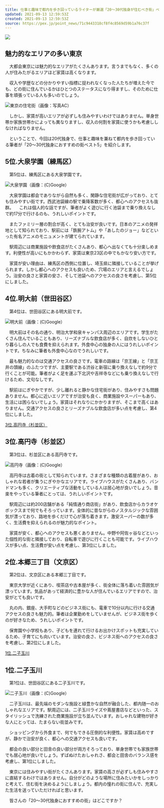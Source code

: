 ```yaml
---
title: 仕事と趣味で都内を歩き回っているライターが厳選「20～30代独身が住むべき街」ベスト5
updated: 2021-09-13 12:59:53Z
created: 2021-09-13 12:59:53Z
source: https://pex.jp/point_news/71c9443318cf8f4c8569d59b1a76c37f
---
```


 ![](https://urbanlife.tokyo/wp-content/uploads/2021/09/210911_town_01.jpg)

## 魅力的なエリアの多い東京

　大都会東京には魅力的なエリアがたくさんあります。言うまでもなく、多くの人が住みたがるエリアほど家賃は高くなります。

　収入や学歴などの分かりやすい指標に捉われなくなった人たちが増えた今でも、どの街に住んでいるかはひとつのステータスになり得ますし、そのために仕事を頑張っている人も多いのでしょう。

![](https://urbanlife.tokyo/wp-content/uploads/2021/09/210911_town_01.jpg)東京の住宅街（画像：写真AC）

　しかし、家賃が高いエリアが必ずしも住みやすいわけではありません。単身世帯か家族世帯かによっても異なりますし、収入の何割を家賃に使うかも考慮ししなければなりません。

　ということで、今回は20代独身で、仕事と趣味を兼ねて都内を歩き回っている筆者が「20～30代独身におすすめの街ベスト5」を紹介します。

## 5位.大泉学園（練馬区）

　第5位は、練馬区にある大泉学園です。

![](https://urbanlife.tokyo/wp-content/uploads/2021/09/210911_town_02.jpg)大泉学園（画像：(C)Google）

　大泉学園は都会でありながら自然も多く、閑静な住宅街が広がっており、とても住みやすい街です。西武池袋線の駅で乗降客数が多く、都心へのアクセスも抜群。
　これは個人的な話ですが、筆者がよく遊びに行く池袋まで乗り換えなしで約17分で行けるのも、うれしいポイントです。

　またファミリー層の割合が高く、とても治安が良いです。日本のアニメの発祥地として知られており、駅前には「鉄腕アトム」や「あしたのジョー」などといった有名アニメのモニュメントが建てられています。

　駅周辺には商業施設や飲食店がたくさんあり、都心へ出なくても十分楽しめます。利便性が高いにもかかわらず、家賃は東京23区の中でもかなり安い方です。

　家賃が安い理由は、練馬区の西側に位置し、埼玉県に隣接していることが挙げられます。しかし都心へのアクセスも良いため、穴場のエリアと言えるでしょう。治安の良さと家賃の安さ、そして池袋へのアクセスの良さを考慮し、第5位にしました。

## 4位.明大前（世田谷区）

　第4位は、世田谷区にある明大前です。

![](https://urbanlife.tokyo/wp-content/uploads/2021/09/210911_town_03.jpg)明大前（画像：(C)Google）

　明大前はその名の通り、明治大学和泉キャンパス周辺のエリアです。学生がたくさん住んでいることもあり、リーズナブルな飲食店が多く、自炊をしないひとり暮らしの人でも食費を抑えられます。外食中心の独身の人にはうれしいポイントです。ちなみに筆者も外食中心なのでうれしいです。

　最も魅力的なのは交通アクセスの良さです。電車の路線は「京王線」と「京王井の頭線」のふたつですが、主要駅である渋谷と新宿に乗り換えなしで約9分で行くことが可能。筆者がよく足を運ぶ下北沢や吉祥寺などにも乗り換えなしで行けるため、文句なしです。

　駅前はにぎやかですが、少し離れると静かな住宅街があり、住みやすさも問題ありません。都心に近いエリアですが治安も良く、商業施設やスーパーもあり、生活には困らないでしょう。家賃はそれなりにかかりますが、そこまで高くはありません。交通アクセスの良さとリーズナブルな飲食店が多い点を考慮し、第4位にしました。

[3位.高円寺（杉並区）](https://urbanlife.tokyo/post/66569/5)

## 3位.高円寺（杉並区）

　第3位は、杉並区にある高円寺です。

![](https://urbanlife.tokyo/wp-content/uploads/2021/09/210911_town_04.jpg)高円寺（画像：(C)Google）

　高円寺は古着の街として知られています。さまざまな種類の古着屋があり、おしゃれな若者が集うにぎやかなエリアです。ライブハウスがたくさんあり、バンドマンも多く、クリエーティブな活動をしている人は居心地が良いでしょう。音楽をやっている筆者にとっては、うれしいポイントです。

　駅周辺には約200店舗がある「純情通り商店街」があり、飲食店からカラオケボックスまで何でもそろっています。全体的に昔ながらのノスタルジックな雰囲気が漂っており、路地を歩くだけで心が落ち着きます。激安スーパーの数が多く、生活費を抑えられるのが魅力的なポイント。

　家賃が安く、都心へのアクセスも悪くありません。中野や阿佐ヶ谷などといった個性的な街と隣接しており、自転車で遊びに行くことも可能です。ライブハウスが多い点、生活費が安い点を考慮し、第3位にしました。

## 2位.本郷三丁目（文京区）

　第2位は、文京区にある本郷三丁目です。

　東京大学が近くにあり、喫茶店や古本屋が多く、街全体に落ち着いた雰囲気が漂っています。気品があって経済的に豊かな人が住んでいるエリアですので、治安がとても良いです。

　丸の内、銀座、大手町などのビジネス街にも、電車で10分以内に行ける交通アクセスの良さも魅力的。筆者は企業勤めをしていませんが、ビジネス街を歩くのが好きなため、うれしいポイントです。

　保育園や小学校もあり、子どもを連れて行けるお出かけスポットも充実しているため、子育てにも向いています。治安の良さ、ビジネス街へのアクセスの良さを考慮し、第2位にしました。

[1位.二子玉川](https://urbanlife.tokyo/post/66569/6)

## 1位.二子玉川

　第1位は、世田谷区にある二子玉川です。

![](https://urbanlife.tokyo/wp-content/uploads/2021/09/210911_town_05.jpg)二子玉川（画像：(C)Google）

　二子玉川は、最先端のモダンな施設と緑豊かな自然が融合した、都内随一のおしゃれなエリアです。駅周辺には、二子玉川ライズや蔦屋書店などといった、スタイリッシュで洗練された商業施設が立ち並んでいます。おしゃれな建物が好きな人にとっては、たまらない街並みです。

　ショッピングから外食まで、何でもできる圧倒的な利便性。家賃は高めですが、静かで治安が良く、都心への交通アクセスも良いです。

　都会の良い部分と田舎の良い部分が両方そろっており、単身世帯でも家族世帯でも居心地が良いでしょう。ずばぬけたおしゃれさ、都会と田舎のバランス感を考慮し、第1位にしました。

　東京には住みやすい街がたくさんあります。家賃の高さが必ずしも住みやすさに直結するわけではありません。自分がどのような場所に住みたいかをしっかりと考えて、住む街を決めるようにしましょう。都内の憧れの街に住んで、充実した生活を送っていただければと思います。

　皆さんの「20～30代独身におすすめの街」はどこですか？